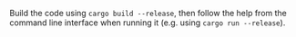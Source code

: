 Build the code using `cargo build --release`, then follow the help from the command line interface when running it (e.g. using `cargo run --release`).
